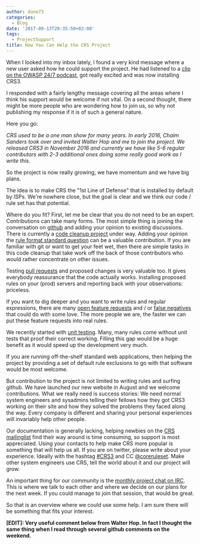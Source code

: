 ```yaml
---
author: dune73
categories:
  - Blog
date: '2017-09-13T20:35:50+02:00'
tags:
  - ProjectSupport
title: How You Can Help the CRS Project
---
```



When I looked into my inbox lately, I found a very kind message where a new user asked how he could support the project. He had listened to a [clip on the OWASP 24/7 podcast](https://soundcloud.com/owasp-podcast/less-than-10-minutes-series-core-rule-set-project), got really excited and was now installing CRS3.

I responded with a fairly lengthy message covering all the areas where I think his support would be welcome if not vital. On a second thought, there might be more people who are wondering how to join us, so why not publishing my response if it is of such a general nature.

Here you go:

*CRS used to be a one man show for many years. In early 2016, Chaim Sanders took over and invited Walter Hop and me to join the project. We released CRS3 in November 2016 and currently we have like 5-6 regular contributors with 2-3 additional ones doing some really good work as I write this.*

So the project is now really growing, we have momentum and we have big plans.

The idea is to make CRS the "1st Line of Defense" that is installed by default by ISPs. We're nowhere close, but the goal is clear and we think our code / rule set has that potential.

Where do you fit? First, let me be clear that you do not need to be an expert. Contributions can take many forms. The most simple thing is joining the conversation on [github](https://github.com/coreruleset/coreruleset) and adding your opinion to existing discussions. There is currently a [code cleanup project](https://github.com/coreruleset/coreruleset/issues?q=is%3Aissue+is%3Aopen+label%3A%22Rule+Cleanup+Project%22) under way. Adding your opinion the [rule format standard question](https://github.com/coreruleset/coreruleset/issues/808) can be a valuable contribution. If you are familiar with git or want to get your feet wet, then there are simple tasks in this code cleanup that take work off the back of those contributors who would rather concentrate on other issues.

Testing [pull requests](https://github.com/coreruleset/coreruleset/pulls) and proposed changes is very valuable too. It gives everybody reassurance that the code actually works. Installing proposed rules on your (prod) servers and reporting back with your observations: priceless.

If you want to dig deeper and you want to write rules and regular expressions, there are many [open feature requests](https://github.com/coreruleset/coreruleset/issues?q=is%3Aissue+is%3Aopen+label%3A%22v3.1.0-rc1+Candidate+Issue%22) and / or [false negatives](https://github.com/coreruleset/coreruleset/issues?q=is%3Aissue+is%3Aopen+label%3A%22False+Negative+-+Evasion%22) that could do with some love. The more people we are, the faster we can put these feature requests into real rules.

We recently started with [unit testing](https://coreruleset.org/20170810/testing-wafs-ftw-version-1-0-released/). Many, many rules come without unit tests that proof their correct working. Filling this gap would be a huge benefit as it would speed up the development very much.

If you are running off-the-shelf standard web applications, then helping the project by providing a set of default rule exclusions to go with that software would be most welcome.

But contribution to the project is not limited to writing rules and surfing github. We have launched our new website in August and we welcome contributions. What we really need is success stories: We need normal system engineers and sysadmins telling their fellows how they got CRS3 working on their site and how they solved the problems they faced along the way. Every company is different and sharing your personal experiences will invariably help other people.

Our documentation is generally lacking, helping newbies on the [CRS mailinglist](https://lists.owasp.org/mailman/listinfo/owasp-modsecurity-core-rule-set) find their way around is time consuming, so support is most appreciated. Using your contacts to help make CRS more popular is something that will help us all. If you are on twitter, please write about your experience. Ideally with the hashtag [\#CRS3](https://twitter.com/hashtag/CRS3) and CC [@coreruleset](https://twitter.com/coreruleset). Make other system engineers use CRS, tell the world about it and our project will grow.

An important thing for our community is the [monthly project chat on IRC](https://coreruleset.org/20170907/crs-project-news-september-2017/). This is where we talk to each other and where we decide on our plans for the next week. If you could manage to join that session, that would be great.

So that is an overview where we could use some help. I am sure there will be something that fits your interest.

**\[EDIT\]: Very useful comment below from Walter Hop. In fact I thought the same thing when I read through several github comments on the weekend.**
